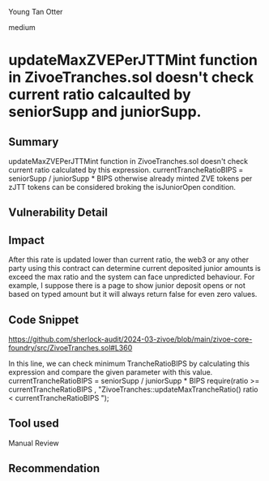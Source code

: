Young Tan Otter

medium

# updateMaxZVEPerJTTMint function in ZivoeTranches.sol doesn't check current ratio calcaulted by seniorSupp and juniorSupp.

## Summary
updateMaxZVEPerJTTMint function in ZivoeTranches.sol doesn't check current ratio calculated by this expression.
currentTrancheRatioBIPS = seniorSupp / juniorSupp * BIPS
otherwise already minted ZVE tokens per zJTT tokens can be considered broking the isJuniorOpen condition.

## Vulnerability Detail

## Impact
After this rate is updated lower than current ratio, the web3 or any other party using this contract can determine current deposited junior amounts is exceed the max ratio and the system can face unpredicted behaviour.
For example, I suppose there is a page to show junior deposit opens or not based on typed amount but it will always return false for even zero values.

## Code Snippet
https://github.com/sherlock-audit/2024-03-zivoe/blob/main/zivoe-core-foundry/src/ZivoeTranches.sol#L360

In this line, we can check minimum TrancheRatioBIPS by calculating this expression and compare the given parameter with this value.
currentTrancheRatioBIPS = seniorSupp / juniorSupp * BIPS
require(ratio >= currentTrancheRatioBIPS , "ZivoeTranches::updateMaxTrancheRatio() ratio < currentTrancheRatioBIPS ");

## Tool used

Manual Review

## Recommendation
